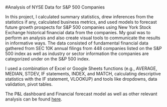 #Analysis of NYSE Data for S&amp;P 500 Companies

In this project, I calculated summary statistics, drew inferences from the statistics if any, calculated business metrics, and used models to forecast future growth prospects for S&P 500 companies using New York Stock Exchange historical financial data  from the companies. My goal was to perform an analysis and also create visual tools to communicate the results in informative ways. The data consisted of fundamental financial data gathered from SEC 10K annual filings from 448 companies listed on the S&P 500 index as well as industry or sector information the companies are categorized under on the S&P 500 index. 

I used a combination of Excel or Google Sheets functions (e.g., AVERAGE, MEDIAN, STDEV, IF statements, INDEX, and MATCH, calculating descriptive statistics with the IF statement, VLOOKUP) and tools like dropdowns, data validation, pivot tables.

The P&L dashboard and Financial forecast model as well as other relevant analysis can be found [here](https://docs.google.com/spreadsheets/d/1SoCB2_ia86HDxZADGa0pwWUjFNLESe8-45GWu7cOgDw/).






